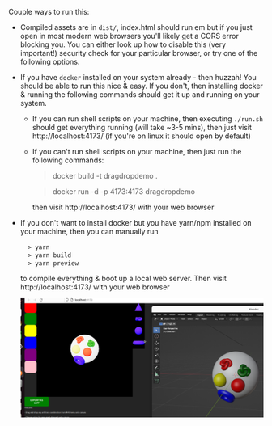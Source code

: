 Couple ways to run this:
- Compiled assets are in `dist/`, index.html should run em but if you just open in most modern web browsers you'll likely get a CORS error blocking you. You can either look up how to disable this (very important!) security check for your particular browser, or try one of the following options.

- If you have `docker` installed on your system already - then huzzah! You should be able to run this nice & easy. If you don't, then installing docker & running the following commands should get it up and running  on your system.

	- If you can run shell scripts on your machine, then executing `./run.sh` should get everything running (will take ~3-5 mins), then just visit http://localhost:4173/ (if you're on linux it should open by default)
	- If you can't run shell scripts on your machine, then just run the following commands:

		> docker build -t dragdropdemo .
		
		> docker run -d -p 4173:4173 dragdropdemo

		then visit http://localhost:4173/ with your web browser

- If you don't want to install docker but you have yarn/npm installed on your machine, then you can manually run

        > yarn
        > yarn build
        > yarn preview

  to compile everything & boot up a local web server. Then visit http://localhost:4173/ with your web browser
  
  ![demo](./demo.png)
